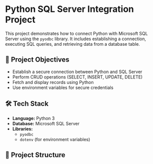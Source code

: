 # Python SQL Server Integration Project

This project demonstrates how to connect Python with Microsoft SQL Server using the `pyodbc` library. It includes establishing a connection, executing SQL queries, and retrieving data from a database table.

## 📌 Project Objectives

- Establish a secure connection between Python and SQL Server
- Perform CRUD operations (SELECT, INSERT, UPDATE, DELETE)
- Fetch and display records using Python
- Use environment variables for secure credentials

## 🛠️ Tech Stack

- **Language:** Python 3
- **Database:** Microsoft SQL Server
- **Libraries:** 
  - `pyodbc`
  - `dotenv` (for environment variables)
  
## 📁 Project Structure

